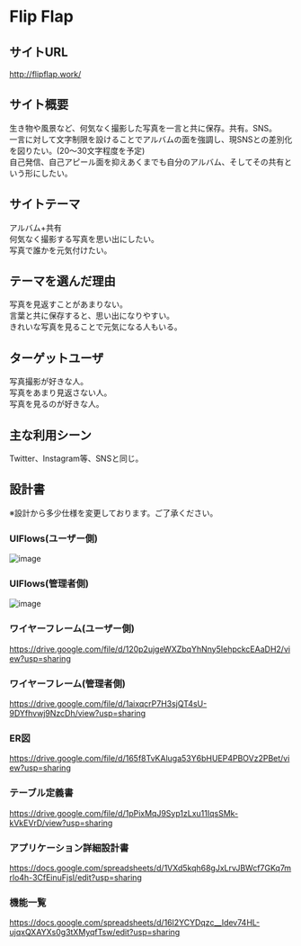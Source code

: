 # Flip Flap  
  
## サイトURL  
http://flipflap.work/  
  
## サイト概要
生き物や風景など、何気なく撮影した写真を一言と共に保存。共有。SNS。  
一言に対して文字制限を設けることでアルバムの面を強調し、現SNSとの差別化を図りたい。(20～30文字程度を予定)  
自己発信、自己アピール面を抑えあくまでも自分のアルバム、そしてその共有という形にしたい。  

## サイトテーマ
アルバム+共有  
何気なく撮影する写真を思い出にしたい。  
写真で誰かを元気付けたい。  

## テーマを選んだ理由
写真を見返すことがあまりない。  
言葉と共に保存すると、思い出になりやすい。  
きれいな写真を見ることで元気になる人もいる。  

## ターゲットユーザ
写真撮影が好きな人。  
写真をあまり見返さない人。  
写真を見るのが好きな人。  

## 主な利用シーン
Twitter、Instagram等、SNSと同じ。

## 設計書  
※設計から多少仕様を変更しております。ご了承ください。  

### UIFlows(ユーザー側)
![image](https://user-images.githubusercontent.com/61011568/81190967-6e629200-8ff3-11ea-805b-5ad519f909d2.png)

### UIFlows(管理者側)
![image](https://user-images.githubusercontent.com/61011568/81313383-c4523b00-90c2-11ea-899b-1385ccb8345e.png)

### ワイヤーフレーム(ユーザー側)  
https://drive.google.com/file/d/120p2ujgeWXZbqYhNny5IehpckcEAaDH2/view?usp=sharing  

### ワイヤーフレーム(管理者側)  
https://drive.google.com/file/d/1aixqcrP7H3sjQT4sU-9DYfhvwj9NzcDh/view?usp=sharing  
  
### ER図  
https://drive.google.com/file/d/165f8TvKAluga53Y6bHUEP4PBOVz2PBet/view?usp=sharing  
  
### テーブル定義書  
https://drive.google.com/file/d/1pPixMqJ9Syp1zLxu11IqsSMk-kVkEVrD/view?usp=sharing  
  
### アプリケーション詳細設計書  
https://docs.google.com/spreadsheets/d/1VXd5kqh68gJxLrvJBWcf7GKq7mrlo4h-3CfEinuFjsI/edit?usp=sharing

### 機能一覧
https://docs.google.com/spreadsheets/d/16l2YCYDqzc__Idev74HL-ujqxQXAYXs0g3tXMyqfTsw/edit?usp=sharing
